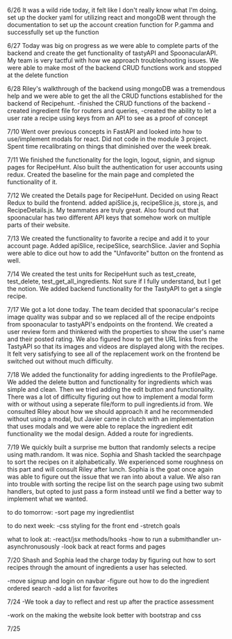 6/26
It was a wild ride today, it felt like I don't really know what I'm doing.
set up the docker yaml for utilizing react and mongoDB
went through the documentation to set up the account creation function for P.gamma and successfully set up the function

6/27
Today was big on progress as we were able to complete parts of the backend and create the get functionality of tastyAPI and SpoonacularAPI.
My team is very tactful with how we approach troubleshooting issues. We were able to make most of the backend CRUD functions work and stopped at the delete function

6/28
Riley's walkthrough of the backend using mongoDB was a tremendous help and we were able to get the all the CRUD functions established for the backend of Recipehunt.
-finished the CRUD functions of the backend
-created ingredient file for routers and queries,
-created the ability to let a user rate a recipe using keys from an API to see as a proof of concept

7/10
Went over previous concepts in FastAPI and looked into how to use/implement modals for react. Did not code in the module 3 project. Spent time recalibrating on things that diminished over the week break.

7/11
We finished the functionality for the login, logout, signin, and signup pages for RecipeHunt. Also built the authentication for user accounts using redux. Created the baseline for the main page and completed the functionality of it.

7/12
We created the Details page for RecipeHunt. Decided on using React Redux to build the frontend. added apiSlice.js, recipeSlice.js, store.js, and RecipeDetails.js. My teammates are truly great. Also found out that spoonacular has two different API keys that somehow work on multiple parts of their website.

7/13
We created the functionality to favorite a recipe and add it to your account page.
Added apiSlice, recipeSlice, searchSlice. Javier and Sophia were able to dice out how to add the "Unfavorite" button on the frontend as well.

7/14
We created the test units for RecipeHunt such as test_create, test_delete, test_get_all_ingredients. Not sure if I fully understand, but I get the notion. We added backend functionality for the TastyAPI to get a single recipe.

7/17
We got a lot done today. The team decided that spoonacular's recipe image quality was subpar and so we replaced all of the recipe endpoints from spoonacular to tastyAPI's endpoints on the frontend. We created a user review form and thinkered with the properties to show the user's name and their posted rating. We also figured how to get the URL links from the TastyAPI so that its images and videos are displayed along with the recipes. It felt very satisfying to see all of the replacement work on the frontend be switched out without much difficulty.

7/18
We added the functionality for adding ingredients to the ProfilePage. We added the delete button and functionality for ingredients which was simple and clean. Then we tried adding the edit button and functionality. There was a lot of difficulty figuring out how to implement a modal form with or without using a seperate file/form to pull ingredients.id from. We consulted Riley about how we should approach it and he recommended without using a modal, but Javier came in clutch with an implementation that uses modals and we were able to replace the ingredient edit functionality we the modal design. Added a route for ingredients.

7/19
We quickly built a surprise me button that randomly selects a recipe using math.random. It was nice. Sophia and Shash tackled the searchpage to sort the recipes on it alphabetically. We experienced some roughness on this part and will consult Riley after lunch. Sophia is the goat once again was able to figure out the issue that we ran into about a <Object> value. We also ran into trouble with sorting the recipe list on the search page using two submit handlers, but opted to just pass a form instead until we find a better way to implement what we wanted.

to do tomorrow:
-sort page my ingredientlist

to do next week:
-css styling for the front end
-stretch goals

what to look at:
-react/jsx methods/hooks
-how to run a submithandler un-asynchronusously
-look back at react forms and pages

7/20
Shash and Sophia lead the charge today by figuring out how to sort recipes through the amount of ingredients a user has selected.

-move signup and login on navbar
-figure out how to do the ingredient ordered search
-add a list for favorites

7/24
-We took a day to reflect and rest up after the practice assessment

-work on the making the website look better with bootstrap and css

7/25
